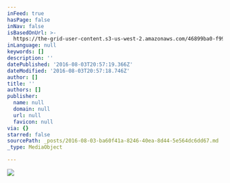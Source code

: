```yaml
---
inFeed: true
hasPage: false
inNav: false
isBasedOnUrl: >-
  https://the-grid-user-content.s3-us-west-2.amazonaws.com/46899ba0-f99c-4906-bfbc-57023c683fda.jpg
inLanguage: null
keywords: []
description: ''
datePublished: '2016-08-03T20:57:19.366Z'
dateModified: '2016-08-03T20:57:18.746Z'
author: []
title: ''
authors: []
publisher:
  name: null
  domain: null
  url: null
  favicon: null
via: {}
starred: false
sourcePath: _posts/2016-08-03-ba60f41a-8246-40ea-8d44-5e564dc6dd67.md
_type: MediaObject

---
```

![](https://the-grid-user-content.s3-us-west-2.amazonaws.com/90692924-1bcf-4a06-ae52-ce215c6a1001.jpg)